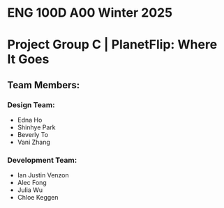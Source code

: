 # ENG 100D A00 Winter 2025
# Project Group C | PlanetFlip: Where It Goes

## Team Members:

### Design Team:
- Edna Ho
- Shinhye Park
- Beverly To
- Vani Zhang

### Development Team:
- Ian Justin Venzon
- Alec Fong
- Julia Wu
- Chloe Keggen
